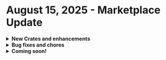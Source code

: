 # August 15, 2025 - Marketplace Update

<details>

<summary><strong>New Crates and enhancements</strong></summary>

* Rotate Account Password Crate

</details>

<details>

<summary><strong>Bug fixes and chores</strong></summary>

* Google: User Onboarding
  * Fixed issues between workflows and shared option gens&#x20;
  * Updated triggers on associated workflows to Use Org Variable with a fallback of Use Default
* [Add or Remove Group Membership](../../../documentation/crates/existing-crate-documentation/add-or-remove-group-membership-crate.md)
  * Reordered transitions in the list\_membership action&#x20;
* [Microsoft: User Offboarding](../../../documentation/crates/existing-crate-documentation/microsoft-user-offboarding-crate.md)
  * Updated group data construction to avoid empty strings
  * Applied filtering for group resolutions&#x20;
* [CW PSA: Pod Technician Toolbox v2](../../../documentation/crates/existing-crate-documentation/cwm-technician-toolbox-via-pod-1.md)
  * Fixed Jinja condition and updated logic in get\_org\_id&#x20;
  * Added Publish Result As for output reuse&#x20;
  * Updated Custom Condition field in the transition to match logic used in data alias&#x20;
* [Microsoft: User Onboarding](../../../documentation/crates/existing-crate-documentation/microsoft-user-onboarding-crate-v2/)
  * Added org variable for change in Jinja evaluation conditions&#x20;
  * Improved email approval workflow by adding fallback logic to recipient and sender fields&#x20;
  * Updated recipient handling to correctly process lists of approvers&#x20;
  * Enhanced reliability of the approval process&#x20;
* [Configure Organizational Variables](../../../documentation/crates/existing-crate-documentation/configure-organization-variables.md)
  * Refactored workflow to reduce API calls for speed optimization&#x20;
* [Agent Smith: Device Provisioning \[Install First\]](../../../documentation/agent-smith/agent-smith-configuration-overview.md)
  * Fixed DattoRMM UID in options being overwritten by ID&#x20;
* PSA: Update Ticket with New User Onboard Links
  * Changed data aliases from ticket\_number to ticket\_id

</details>

<details>

<summary><strong>Coming soon!</strong></summary>

* Refactor of Sync Last Logged-In Info to PSA Asset Crate

- BitLocker Activation - Bitlocker Management Crate Series
- Workstation offboarding
- Enhanced logging for the user onboarding workflow

</details>
